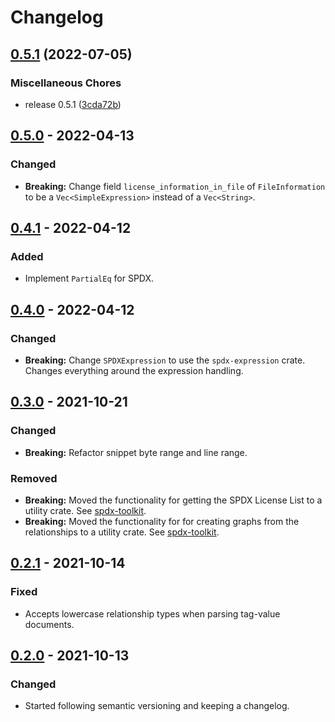 <!--
SPDX-FileCopyrightText: 2021 HH Partners
 
SPDX-License-Identifier: MIT
 -->

# Changelog

## [0.5.1](https://github.com/doubleopen-project/spdx-rs/compare/v0.5.0...v0.5.1) (2022-07-05)


### Miscellaneous Chores

* release 0.5.1 ([3cda72b](https://github.com/doubleopen-project/spdx-rs/commit/3cda72b8264d3ffd6576f80febdc1d0845ab2650))

## [0.5.0] - 2022-04-13

### Changed

- **Breaking:** Change field `license_information_in_file` of `FileInformation` to be a
  `Vec<SimpleExpression>` instead of a `Vec<String>`.

## [0.4.1] - 2022-04-12

### Added

- Implement `PartialEq` for SPDX.

## [0.4.0] - 2022-04-12

### Changed

- **Breaking:** Change `SPDXExpression` to use the `spdx-expression` crate. Changes everything
  around the expression handling.

## [0.3.0] - 2021-10-21

### Changed

- **Breaking:** Refactor snippet byte range and line range.

### Removed

- **Breaking:** Moved the functionality for getting the SPDX License List to a utility crate. See
  [spdx-toolkit](https://github.com/doubleopen-project/spdx-toolkit).
- **Breaking:** Moved the functionality for for creating graphs from the relationships to a utility
  crate. See [spdx-toolkit](https://github.com/doubleopen-project/spdx-toolkit).

## [0.2.1] - 2021-10-14

### Fixed

- Accepts lowercase relationship types when parsing tag-value documents.

## [0.2.0] - 2021-10-13

### Changed

- Started following semantic versioning and keeping a changelog.

[0.5.0]: https://github.com/doubleopen-project/spdx-rs/compare/v0.4.1...v0.5.0
[0.4.1]: https://github.com/doubleopen-project/spdx-rs/compare/v0.4.0...v0.4.1
[0.4.0]: https://github.com/doubleopen-project/spdx-rs/compare/v0.3.0...v0.4.0
[0.3.0]: https://github.com/doubleopen-project/spdx-rs/compare/v0.2.1...v0.3.0
[0.2.1]: https://github.com/doubleopen-project/spdx-rs/compare/v0.2.0...v0.2.1
[0.2.0]: https://github.com/doubleopen-project/spdx-rs/compare/v0.1.0...v0.2.0
